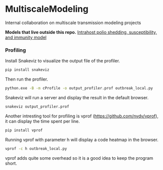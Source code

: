 # MultiscaleModeling

Internal collaboration on multiscale transmission modeling projects

**Models that live outside this repo.**
[Intrahost polio shedding, susceptibility, and immunity model](https://github.com/famulare/cessationStability)

### Profiling

Install Snakeviz to visualize the output file of the profiler.
```bash
pip install snakeviz
```

Then run the profiler.
```bash
python.exe -B -m cProfile -o output_profiler.prof outbreak_local.py
```

Snakeviz will run a server and display the result in the default browser.
```bash
snakeviz output_profiler.prof
```

Another intresting tool for profiling is vprof (https://github.com/nvdv/vprof), it can display the time spent per line.

```bash
pip install vprof
```

Running vprof with parameter h will display a code heatmap in the browser.

```bash
vprof -c h outbreak_local.py
```

vprof adds quite some overhead so it is a good idea to keep the program short.